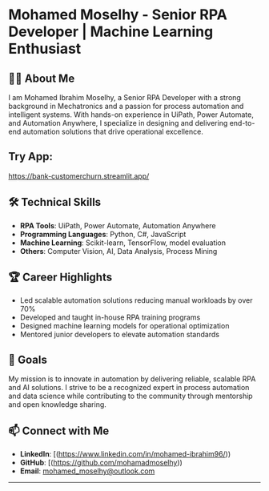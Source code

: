 # Mohamed Moselhy - Senior RPA Developer | Machine Learning Enthusiast

## 👨‍💻 About Me
I am Mohamed Ibrahim Moselhy, a Senior RPA Developer with a strong background in Mechatronics and a passion for process automation and intelligent systems. With hands-on experience in UiPath, Power Automate, and Automation Anywhere, I specialize in designing and delivering end-to-end automation solutions that drive operational excellence.


## Try App:
https://bank-customerchurn.streamlit.app/

## 🛠️ Technical Skills
- **RPA Tools**: UiPath, Power Automate, Automation Anywhere  
- **Programming Languages**: Python, C#, JavaScript  
- **Machine Learning**: Scikit-learn, TensorFlow, model evaluation  
- **Others**: Computer Vision, AI, Data Analysis, Process Mining

## 🏆 Career Highlights
- Led scalable automation solutions reducing manual workloads by over 70%  
- Developed and taught in-house RPA training programs  
- Designed machine learning models for operational optimization  
- Mentored junior developers to elevate automation standards

## 🎯 Goals
My mission is to innovate in automation by delivering reliable, scalable RPA and AI solutions. I strive to be a recognized expert in process automation and data science while contributing to the community through mentorship and open knowledge sharing.

## 📫 Connect with Me
- **LinkedIn**: [(https://www.linkedin.com/in/mohamed-ibrahim96/))
- **GitHub**: [(https://github.com/mohamadmoselhy))
- **Email**: mohamed_moselhy@outlook.com

---
